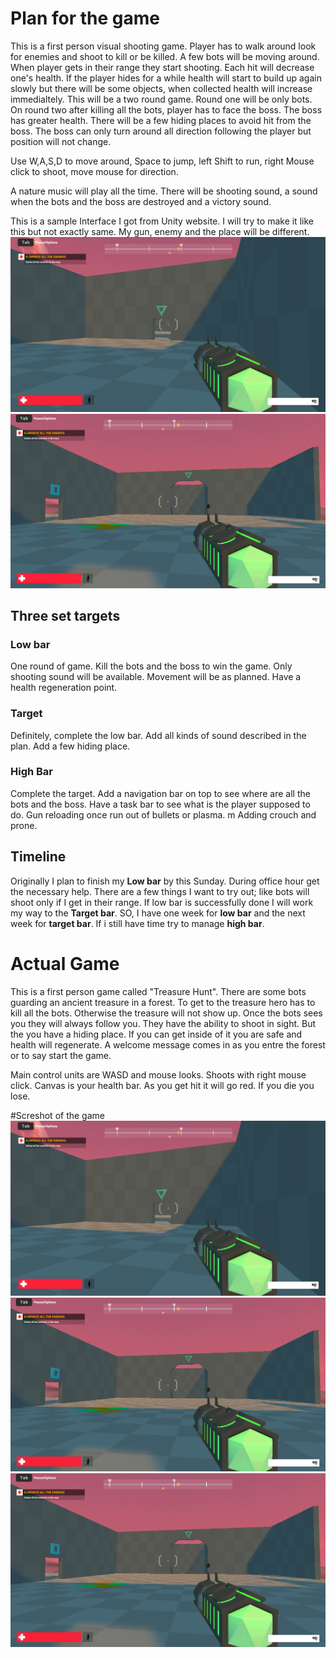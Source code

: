 # Plan for the game

This is a first person visual shooting game. Player has to walk around look for enemies and shoot to kill or be killed. A few bots will be moving around. When player gets in their range they start shooting. Each hit will decrease one's health. If the player hides for a while health will start to build up again slowly but there will be some objects, when collected health will increase immedialtely. This will be a two round game. Round one will be only bots. On round two after killing all the bots, player has to face the boss. The boss has greater health. There will be a few hiding places to avoid hit from the boss. The boss can only turn around all direction following the player but position will not change. 

Use W,A,S,D to move around, Space to jump, left Shift to run, right Mouse click to shoot, move mouse for direction. 

A nature music will play all the time. There will be shooting sound, a sound when the bots and the boss are destroyed and a victory sound. 


This is a sample Interface I got from Unity website. I will try to make it like this but not exactly same. My gun, enemy and the place will be different. 
![alt text](https://github.com/ShihabPial/csc470-fall2020/blob/master/exercises/final/sketch.PNG "sketch")
![alt text](https://github.com/ShihabPial/csc470-fall2020/blob/master/exercises/final/sketch2.PNG "sketch2")

## Three set targets 
### Low bar
One round of game. Kill the bots and the boss to win the game. Only shooting sound will be available. Movement will be as planned. Have a health regeneration point.
### Target
Definitely, complete the low bar. Add all kinds of sound described in the plan. Add a few hiding place. 
### High Bar
Complete the target. Add a navigation bar on top to see where are all the bots and the boss. Have a task bar to see what is the player supposed to do. Gun reloading once run out of bullets or plasma. m Adding crouch and prone.

## Timeline 
Originally I plan to finish my **Low bar** by this Sunday. During office hour get the necessary help. There are a few things I want to try out; like bots will shoot only if I get in their range. If low bar is successfully done I will work my way to the **Target bar**. SO, I have one week for **low bar** and the next week for **target bar**. If i still have time try to manage **high bar**. 

# Actual Game
This is a first person game called "Treasure Hunt". There are some bots guarding an ancient treasure in a forest. To get to the treasure hero has to kill all the bots. Otherwise the treasure will not show up. Once the bots sees you they will always follow you. They have the ability to shoot in sight. But the you have a hiding place. If you can get inside of it you are safe and health will regenerate. 
A welcome message comes in as you entre the forest or to say start the game. 

Main control units are WASD and mouse looks. Shoots with right mouse click. Canvas is your health bar. As you get hit it will go red. If you die you lose. 

#Screshot of the game
![alt text](https://github.com/ShihabPial/csc470-fall2020/blob/master/exercises/final/sketch.PNG "Demo1")
![alt text](https://github.com/ShihabPial/csc470-fall2020/blob/master/exercises/final/sketch2.PNG "Demo2")
![alt text](https://github.com/ShihabPial/csc470-fall2020/blob/master/exercises/final/sketch2.PNG "Demo3")